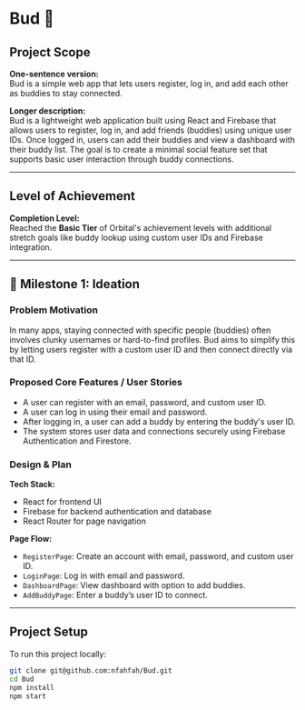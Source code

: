 # Bud 🌱

## Project Scope

**One-sentence version:**  
Bud is a simple web app that lets users register, log in, and add each other as buddies to stay connected.

**Longer description:**  
Bud is a lightweight web application built using React and Firebase that allows users to register, log in, and add friends (buddies) using unique user IDs. Once logged in, users can add their buddies and view a dashboard with their buddy list. The goal is to create a minimal social feature set that supports basic user interaction through buddy connections.

---

## Level of Achievement

**Completion Level:**  
Reached the **Basic Tier** of Orbital's achievement levels with additional stretch goals like buddy lookup using custom user IDs and Firebase integration.

---

## 📍 Milestone 1: Ideation

### Problem Motivation

In many apps, staying connected with specific people (buddies) often involves clunky usernames or hard-to-find profiles. Bud aims to simplify this by letting users register with a custom user ID and then connect directly via that ID.

### Proposed Core Features / User Stories

- A user can register with an email, password, and custom user ID.
- A user can log in using their email and password.
- After logging in, a user can add a buddy by entering the buddy's user ID.
- The system stores user data and connections securely using Firebase Authentication and Firestore.

### Design & Plan

**Tech Stack:**
- React for frontend UI
- Firebase for backend authentication and database
- React Router for page navigation

**Page Flow:**
- `RegisterPage`: Create an account with email, password, and custom user ID.
- `LoginPage`: Log in with email and password.
- `DashboardPage`: View dashboard with option to add buddies.
- `AddBuddyPage`: Enter a buddy’s user ID to connect.

---

## Project Setup

To run this project locally:

```bash
git clone git@github.com:nfahfah/Bud.git
cd Bud
npm install
npm start

